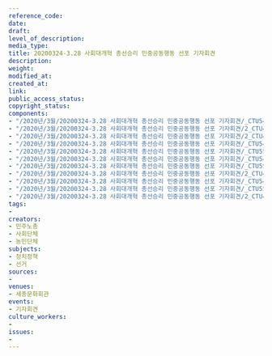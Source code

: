 ```yaml
---
reference_code: 
date: 
draft: 
level_of_description: 
media_type: 
title: 20200324-3.28 사회대개혁 총선승리 민중공동행동 선포 기자회견
description: 
weight: 
modified_at: 
created_at: 
link: 
public_access_status: 
copyright_status: 
components:
- "/2020년/3월/20200324-3.28 사회대개혁 총선승리 민중공동행동 선포 기자회견/_CTU5461.jpg"
- "/2020년/3월/20200324-3.28 사회대개혁 총선승리 민중공동행동 선포 기자회견/2_CTU4458.jpg"
- "/2020년/3월/20200324-3.28 사회대개혁 총선승리 민중공동행동 선포 기자회견/2_CTU4514.jpg"
- "/2020년/3월/20200324-3.28 사회대개혁 총선승리 민중공동행동 선포 기자회견/_CTU5485.jpg"
- "/2020년/3월/20200324-3.28 사회대개혁 총선승리 민중공동행동 선포 기자회견/_CTU5516.jpg"
- "/2020년/3월/20200324-3.28 사회대개혁 총선승리 민중공동행동 선포 기자회견/_CTU5463.jpg"
- "/2020년/3월/20200324-3.28 사회대개혁 총선승리 민중공동행동 선포 기자회견/_CTU5561.jpg"
- "/2020년/3월/20200324-3.28 사회대개혁 총선승리 민중공동행동 선포 기자회견/2_CTU4509.jpg"
- "/2020년/3월/20200324-3.28 사회대개혁 총선승리 민중공동행동 선포 기자회견/_CTU5471.jpg"
- "/2020년/3월/20200324-3.28 사회대개혁 총선승리 민중공동행동 선포 기자회견/_CTU5542.jpg"
- "/2020년/3월/20200324-3.28 사회대개혁 총선승리 민중공동행동 선포 기자회견/2_CTU4493.jpg"
tags:
- 
creators:
- 민주노총
- 사회단체
- 농민단체
subjects:
- 정치정책
- 선거
sources:
- 
venues:
- 세종문화회관
events:
- 기자회견
culture_workers:
- 
issues:
- 
---
```

